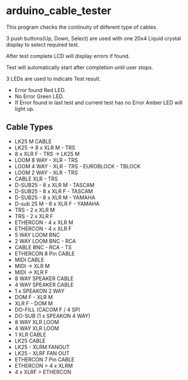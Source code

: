 # arduino_cable_tester

This program checks the continuity of diiferent type of cables.

3 push buttons(Up, Down, Select) are used with one 20x4 Liquid crystal display to select required test.

After test complete LCD will display errors if found.  

Test will automatically start after completion until user stops.

3 LEDs are used to indicate Test result.
- Error found Red LED.
- No Error Green LED.
- If Error found in last test and current test has no Error Amber LED will light up.


## Cable Types
- LK25 M CABLE
- LK25 -> 8 x XLR M - TRS
- 8 x XLR F - TRS -> LK25 M
- LOOM 8 WAY - XLR - TRS
- LOOM 4 WAY - XLR - TRS - EUROBLOCK - TBLOCK
- LOOM 2 WAY - XLR - TRS
- CABLE XLR - TRS
- D-SUB25 - 8 x XLR M - TASCAM
- D-SUB25 - 8 x XLR F - TASCAM
- D-SUB25 - 8 x XLR M - YAMAHA
- D-sub 25 M - 8 x XLR F - YAMAHA
- TRS - 2 x XLR M
- TRS - 2 x XLR F
- ETHERCON - 4 x XLR M
- ETHERCON - 4 x XLR F
- 5 WAY LOOM BNC
- 2 WAY LOOM BNC - RCA
- CABLE BNC - RCA - TS
- ETHERCON 8 Pin CABLE
- MIDI CABLE
- MIDI -> XLR M
- MIDI -> XLR F
- 8 WAY SPEAKER CABLE
- 4 WAY SPEAKER CABLE
- 1 x SPEAKON 2 WAY
- DOM F - XLR M
- XLR F - DOM M
- DO-FILL (CACOM F / 4 SP)
- DO-SUB (1 x SPEAKON 4 WAY)
- 8 WAY XLR LOOM
- 4 WAY XLR LOOM
- 1 XLR CABLE
- LK25 CABLE
- LK25 - XLRM FANOUT
- LK25 - XLRF FAN OUT
- ETHERCON 7 Pin CABLE
- ETHERCON > 4 x XLRM
- 4 x XLRF > ETHERCON
